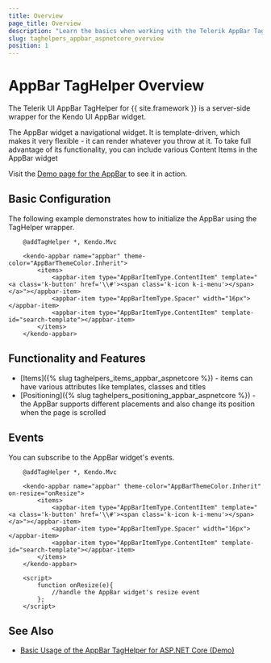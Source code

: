 ```yaml
---
title: Overview
page_title: Overview
description: "Learn the basics when working with the Telerik AppBar TagHelper for ASP.NET Core."
slug: taghelpers_appbar_aspnetcore_overview
position: 1
---
```


# AppBar TagHelper Overview

The Telerik UI AppBar TagHelper for {{ site.framework }} is a server-side wrapper for the Kendo UI AppBar widget.

The AppBar widget a navigational widget. It is template-driven, which makes it very flexible - it can render whatever you throw at it. To take full advantage of its functionality, you can include various Content Items in the AppBar widget

Visit the [Demo page for the AppBar](https://demos.telerik.com/aspnet-core/appbar/tag-helper) to see it in action.

## Basic Configuration

The following example demonstrates how to initialize the AppBar using the TagHelper wrapper.

```tagHelper
    @addTagHelper *, Kendo.Mvc
 
    <kendo-appbar name="appbar" theme-color="AppBarThemeColor.Inherit">
        <items>
            <appbar-item type="AppBarItemType.ContentItem" template="<a class='k-button' href='\\#'><span class='k-icon k-i-menu'></span></a>"></appbar-item>
            <appbar-item type="AppBarItemType.Spacer" width="16px"></appbar-item>
            <appbar-item type="AppBarItemType.ContentItem" template-id="search-template"></appbar-item>
        </items>   
    </kendo-appbar>
```

## Functionality and Features

* [Items]({% slug taghelpers_items_appbar_aspnetcore %}) - items can have various attributes like templates, classes and titles
* [Positioning]({% slug taghelpers_positioning_appbar_aspnetcore %}) - the AppBar supports different placements and also change its position when the page is scrolled

## Events

You can subscribe to the AppBar widget's events.

```tagHelper
    @addTagHelper *, Kendo.Mvc
  
    <kendo-appbar name="appbar" theme-color="AppBarThemeColor.Inherit" on-resize="onResize">
        <items>
            <appbar-item type="AppBarItemType.ContentItem" template="<a class='k-button' href='\\#'><span class='k-icon k-i-menu'></span></a>"></appbar-item>
            <appbar-item type="AppBarItemType.Spacer" width="16px"></appbar-item>
            <appbar-item type="AppBarItemType.ContentItem" template-id="search-template"></appbar-item>
        </items>   
    </kendo-appbar>

    <script>
        function onResize(e){
            //handle the AppBar widget's resize event
        };
    </script>
```

## See Also

* [Basic Usage of the AppBar TagHelper for ASP.NET Core (Demo)](https://demos.telerik.com/aspnet-core/appbar/tag-helper)
